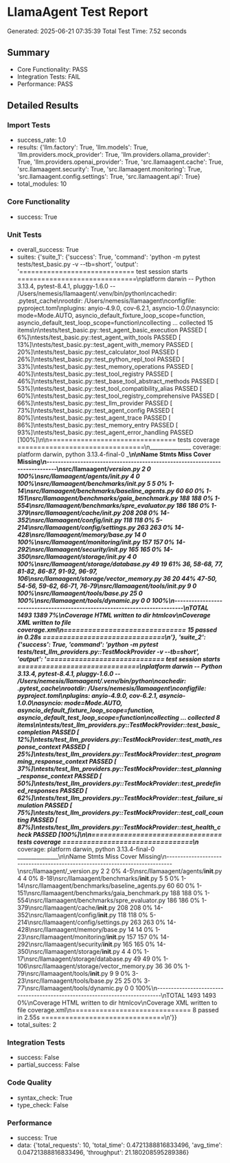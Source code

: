 
# LlamaAgent Test Report

Generated: 2025-06-21 07:35:39
Total Test Time: 7.52 seconds

## Summary

- Core Functionality: PASS
- Integration Tests: FAIL
- Performance: PASS

## Detailed Results

### Import Tests

- success_rate: 1.0
- results: {'llm.factory': True, 'llm.models': True, 'llm.providers.mock_provider': True, 'llm.providers.ollama_provider': True, 'llm.providers.openai_provider': True, 'src.llamaagent.cache': True, 'src.llamaagent.security': True, 'src.llamaagent.monitoring': True, 'src.llamaagent.config.settings': True, 'src.llamaagent.api': True}
- total_modules: 10

### Core Functionality

- success: True

### Unit Tests

- overall_success: True
- suites: {'suite_1': {'success': True, 'command': 'python -m pytest tests/test_basic.py -v --tb=short', 'output': '============================= test session starts ==============================\nplatform darwin -- Python 3.13.4, pytest-8.4.1, pluggy-1.6.0 -- /Users/nemesis/llamaagent/.venv/bin/python\ncachedir: .pytest_cache\nrootdir: /Users/nemesis/llamaagent\nconfigfile: pyproject.toml\nplugins: anyio-4.9.0, cov-6.2.1, asyncio-1.0.0\nasyncio: mode=Mode.AUTO, asyncio_default_fixture_loop_scope=function, asyncio_default_test_loop_scope=function\ncollecting ... collected 15 items\n\ntests/test_basic.py::test_agent_basic_execution PASSED                   [  6%]\ntests/test_basic.py::test_agent_with_tools PASSED                        [ 13%]\ntests/test_basic.py::test_agent_with_memory PASSED                       [ 20%]\ntests/test_basic.py::test_calculator_tool PASSED                         [ 26%]\ntests/test_basic.py::test_python_repl_tool PASSED                        [ 33%]\ntests/test_basic.py::test_memory_operations PASSED                       [ 40%]\ntests/test_basic.py::test_tool_registry PASSED                           [ 46%]\ntests/test_basic.py::test_base_tool_abstract_methods PASSED              [ 53%]\ntests/test_basic.py::test_tool_compatibility_alias PASSED                [ 60%]\ntests/test_basic.py::test_tool_registry_comprehensive PASSED             [ 66%]\ntests/test_basic.py::test_llm_provider PASSED                            [ 73%]\ntests/test_basic.py::test_agent_config PASSED                            [ 80%]\ntests/test_basic.py::test_agent_trace PASSED                             [ 86%]\ntests/test_basic.py::test_memory_entry PASSED                            [ 93%]\ntests/test_basic.py::test_agent_error_handling PASSED                    [100%]\n\n================================ tests coverage ================================\n_______________ coverage: platform darwin, python 3.13.4-final-0 _______________\n\nName                                           Stmts   Miss  Cover   Missing\n----------------------------------------------------------------------------\nsrc/llamaagent/_version.py                         2      0   100%\nsrc/llamaagent/agents/__init__.py                  4      0   100%\nsrc/llamaagent/benchmarks/__init__.py              5      5     0%   1-14\nsrc/llamaagent/benchmarks/baseline_agents.py      60     60     0%   1-151\nsrc/llamaagent/benchmarks/gaia_benchmark.py      188    188     0%   1-554\nsrc/llamaagent/benchmarks/spre_evaluator.py      186    186     0%   1-379\nsrc/llamaagent/cache/__init__.py                 208    208     0%   14-352\nsrc/llamaagent/config/__init__.py                118    118     0%   5-214\nsrc/llamaagent/config/settings.py                263    263     0%   14-428\nsrc/llamaagent/memory/base.py                     14      0   100%\nsrc/llamaagent/monitoring/__init__.py            157    157     0%   14-292\nsrc/llamaagent/security/__init__.py              165    165     0%   14-350\nsrc/llamaagent/storage/__init__.py                 4      0   100%\nsrc/llamaagent/storage/database.py                49     19    61%   36, 58-68, 77, 81-82, 86-87, 91-92, 96-97, 106\nsrc/llamaagent/storage/vector_memory.py           36     20    44%   47-50, 54-56, 59-62, 66-71, 76-79\nsrc/llamaagent/tools/__init__.py                   9      0   100%\nsrc/llamaagent/tools/base.py                      25      0   100%\nsrc/llamaagent/tools/dynamic.py                    0      0   100%\n----------------------------------------------------------------------------\nTOTAL                                           1493   1389     7%\nCoverage HTML written to dir htmlcov\nCoverage XML written to file coverage.xml\n============================== 15 passed in 0.28s ==============================\n'}, 'suite_2': {'success': True, 'command': 'python -m pytest tests/test_llm_providers.py::TestMockProvider -v --tb=short', 'output': '============================= test session starts ==============================\nplatform darwin -- Python 3.13.4, pytest-8.4.1, pluggy-1.6.0 -- /Users/nemesis/llamaagent/.venv/bin/python\ncachedir: .pytest_cache\nrootdir: /Users/nemesis/llamaagent\nconfigfile: pyproject.toml\nplugins: anyio-4.9.0, cov-6.2.1, asyncio-1.0.0\nasyncio: mode=Mode.AUTO, asyncio_default_fixture_loop_scope=function, asyncio_default_test_loop_scope=function\ncollecting ... collected 8 items\n\ntests/test_llm_providers.py::TestMockProvider::test_basic_completion PASSED [ 12%]\ntests/test_llm_providers.py::TestMockProvider::test_math_response_context PASSED [ 25%]\ntests/test_llm_providers.py::TestMockProvider::test_programming_response_context PASSED [ 37%]\ntests/test_llm_providers.py::TestMockProvider::test_planning_response_context PASSED [ 50%]\ntests/test_llm_providers.py::TestMockProvider::test_predefined_responses PASSED [ 62%]\ntests/test_llm_providers.py::TestMockProvider::test_failure_simulation PASSED [ 75%]\ntests/test_llm_providers.py::TestMockProvider::test_call_counting PASSED [ 87%]\ntests/test_llm_providers.py::TestMockProvider::test_health_check PASSED  [100%]\n\n================================ tests coverage ================================\n_______________ coverage: platform darwin, python 3.13.4-final-0 _______________\n\nName                                           Stmts   Miss  Cover   Missing\n----------------------------------------------------------------------------\nsrc/llamaagent/_version.py                         2      2     0%   4-5\nsrc/llamaagent/agents/__init__.py                  4      4     0%   8-18\nsrc/llamaagent/benchmarks/__init__.py              5      5     0%   1-14\nsrc/llamaagent/benchmarks/baseline_agents.py      60     60     0%   1-151\nsrc/llamaagent/benchmarks/gaia_benchmark.py      188    188     0%   1-554\nsrc/llamaagent/benchmarks/spre_evaluator.py      186    186     0%   1-379\nsrc/llamaagent/cache/__init__.py                 208    208     0%   14-352\nsrc/llamaagent/config/__init__.py                118    118     0%   5-214\nsrc/llamaagent/config/settings.py                263    263     0%   14-428\nsrc/llamaagent/memory/base.py                     14     14     0%   1-23\nsrc/llamaagent/monitoring/__init__.py            157    157     0%   14-292\nsrc/llamaagent/security/__init__.py              165    165     0%   14-350\nsrc/llamaagent/storage/__init__.py                 4      4     0%   1-17\nsrc/llamaagent/storage/database.py                49     49     0%   1-106\nsrc/llamaagent/storage/vector_memory.py           36     36     0%   1-79\nsrc/llamaagent/tools/__init__.py                   9      9     0%   3-23\nsrc/llamaagent/tools/base.py                      25     25     0%   3-77\nsrc/llamaagent/tools/dynamic.py                    0      0   100%\n----------------------------------------------------------------------------\nTOTAL                                           1493   1493     0%\nCoverage HTML written to dir htmlcov\nCoverage XML written to file coverage.xml\n============================== 8 passed in 2.55s ===============================\n'}}
- total_suites: 2

### Integration Tests

- success: False
- partial_success: False

### Code Quality

- syntax_check: True
- type_check: False

### Performance

- success: True
- data: {'total_requests': 10, 'total_time': 0.4721388816833496, 'avg_time': 0.04721388816833496, 'throughput': 21.180208595289386}

